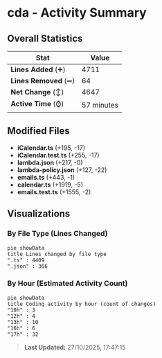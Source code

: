 # cda - Activity Summary 

## Overall Statistics

| Stat                   | Value                                                             |
| ---------------------- | ----------------------------------------------------------------- |
| **Lines Added** (➕)   | 4711                                          |
| **Lines Removed** (➖) | 64                                        |
| **Net Change** (↕)    | 4647                |
| **Active Time** (⌚)   | 57 minutes |


## Modified Files
- **iCalendar.ts** (+195, -17)
- **iCalendar.test.ts** (+255, -17)
- **lambda.json** (+217, -0)
- **lambda-policy.json** (+127, -22)
- **emails.ts** (+443, -1)
- **calendar.ts** (+1919, -5)
- **emails.test.ts** (+1555, -2)

## Visualizations

### By File Type (Lines Changed)

```mermaid
pie showData
title Lines changed by file type
".ts" : 4409
".json" : 366
```

### By Hour (Estimated Activity Count)

```mermaid
pie showData
title Coding activity by hour (count of changes)
"10h" : 3
"12h" : 4
"13h" : 10
"16h" : 6
"17h" : 32
```


> **Last Updated:** 27/10/2025, 17:47:15